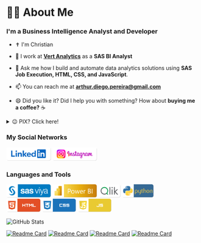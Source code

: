 <h1>👨‍💻 About Me</h1>
<h3>I'm a Business Intelligence Analyst and Developer</h3>

- ✝️ I'm Christian

- 🔭 I work at [**Vert Analytics**](https://www.vertanalytics.com.br) as a **SAS BI Analyst**

- 💬 Ask me how I build and automate data analytics solutions using **SAS Job Execution, HTML, CSS, and JavaScript**.

- 📫 You can reach me at **arthur.diego.pereira@gmail.com**

- 😄 Did you like it? Did I help you with something? How about **buying me a coffee?** ☕

<details>
<summary>😉 PIX? Click here!</summary>

![QRCODE](/images/qrcode-pix.png)

</details>

<h3>My Social Networks</h3>
<p>
<a href="https://www.linkedin.com/in/arthurdiegopereira/" target="_blank" rel="noreferrer"><img src = "https://raw.githubusercontent.com/artYYDP/artYYDP/refs/heads/main/images/shields/linkedin.png" height="35"/></a>
<a href="https://www.instagram.com/arthurdiegopereira/" target="_blank" rel="noreferrer"><img src = "https://raw.githubusercontent.com/artYYDP/artYYDP/refs/heads/main/images/shields/instagram.png" height="35"></a>
</p>
<h3>Languages and Tools</h3>
<p>
<img src="https://raw.githubusercontent.com/artYYDP/artYYDP/refs/heads/main/images/shields/sas-viya.png" alt="SAS logo" title="SAS" height="35">
<img src="https://raw.githubusercontent.com/artYYDP/artYYDP/refs/heads/main/images/shields/power-bi.png" alt="PowerBI logo" title="PowerBI" height="35">
<img src="https://raw.githubusercontent.com/artYYDP/artYYDP/refs/heads/main/images/shields/qlik.png" alt="QlikSense logo" title="QlikSense" height="35">
<img src="https://raw.githubusercontent.com/artYYDP/artYYDP/refs/heads/main/images/shields/python.png" alt="Python logo" title="Python" height="35"><br>
<img src="https://raw.githubusercontent.com/artYYDP/artYYDP/refs/heads/main/images/shields/html5.png" alt="HTML5 logo" title="HTML5" height="35">
<img src="https://raw.githubusercontent.com/artYYDP/artYYDP/refs/heads/main/images/shields/css3.png" alt="CSS3 logo" title="CSS3" height="35">
<img src="https://raw.githubusercontent.com/artYYDP/artYYDP/refs/heads/main/images/shields/javascript.png" alt="JavaScript logo" title="JavaScript" height="35">
</p>

![GitHub Stats](https://github-readme-stats.vercel.app/api?username=artYYDP&theme=transparent&show_icons=true&hide=contribs,prs)

[![Readme Card](https://github-readme-stats.vercel.app/api/pin/?username=artYYDP&repo=Amazing-SAS-JobExec&theme=dark)](https://github.com/artYYDP/Amazing-SAS-JobExec)
[![Readme Card](https://github-readme-stats.vercel.app/api/pin/?username=artYYDP&repo=Advanced-Filters-SAS-VA&theme=dark)](https://github.com/artYYDP/Advanced-Filters-SAS-VA)
[![Readme Card](https://github-readme-stats.vercel.app/api/pin/?username=artYYDP&repo=sas-viya-codes&theme=dark)](https://github.com/artYYDP/sas-viya-codes)
[![Readme Card](https://github-readme-stats.vercel.app/api/pin/?username=artYYDP&repo=SAS-Geo&theme=dark)](https://github.com/artYYDP/SAS-Geo)